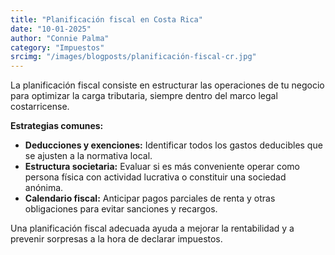 ```yaml
---
title: "Planificación fiscal en Costa Rica"
date: "10-01-2025"
author: "Connie Palma"
category: "Impuestos"
srcimg: "/images/blogposts/planificación-fiscal-cr.jpg"
---
```


La planificación fiscal consiste en estructurar las operaciones de tu negocio para optimizar la carga tributaria, siempre dentro del marco legal costarricense.  

**Estrategias comunes:**  

- **Deducciones y exenciones:** Identificar todos los gastos deducibles que se ajusten a la normativa local.
- **Estructura societaria:** Evaluar si es más conveniente operar como persona física con actividad lucrativa o constituir una sociedad anónima.  
- **Calendario fiscal:** Anticipar pagos parciales de renta y otras obligaciones para evitar sanciones y recargos.  

Una planificación fiscal adecuada ayuda a mejorar la rentabilidad y a prevenir sorpresas a la hora de declarar impuestos.

